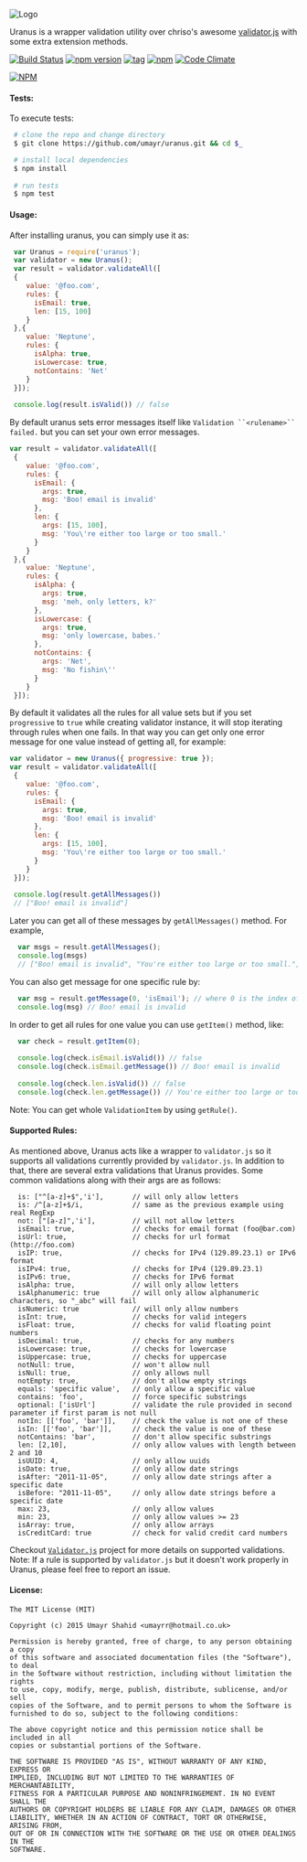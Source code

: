 ![Logo](http://i.imgur.com/JcjT8g5.png)

Uranus is a wrapper validation utility over chriso's awesome [validator.js](https://github.com/chriso/validator.js) with some extra extension methods.

[![Build Status](https://travis-ci.org/umayr/uranus.svg)](https://travis-ci.org/umayr/uranus)   [![npm version](https://badge.fury.io/js/uranus.svg)](http://badge.fury.io/js/uranus) [![tag](https://img.shields.io/github/tag/umayr/uranus.svg)]()   [![npm](https://img.shields.io/npm/dm/uranus.svg)]() [![Code Climate](https://codeclimate.com/github/umayr/uranus/badges/gpa.svg)](https://codeclimate.com/github/umayr/uranus)

[![NPM](https://nodei.co/npm/uranus.png)](https://npmjs.org/package/uranus)

#### Tests:

To execute tests:
``` bash
 # clone the repo and change directory
 $ git clone https://github.com/umayr/uranus.git && cd $_

 # install local dependencies
 $ npm install
 
 # run tests
 $ npm test
```

#### Usage:

After installing uranus, you can simply use it as:

``` javascript
 var Uranus = require('uranus');
 var validator = new Uranus();
 var result = validator.validateAll([
 {
    value: '@foo.com',
    rules: {
      isEmail: true,
      len: [15, 100]
    }
 },{
    value: 'Neptune',
    rules: {
      isAlpha: true,
      isLowercase: true,
      notContains: 'Net'
    }
 }]);
 
 console.log(result.isValid()) // false
```

By default uranus sets error messages itself like `Validation ``<rulename>`` failed.` but you can set your own error messages.

``` javascript
var result = validator.validateAll([
 {
    value: '@foo.com',
    rules: {
      isEmail: {
        args: true,
        msg: 'Boo! email is invalid'
      },
      len: {
        args: [15, 100],
        msg: 'You\'re either too large or too small.'
      }
    }
 },{
    value: 'Neptune',
    rules: {
      isAlpha: {
        args: true,
        msg: 'meh, only letters, k?'
      },
      isLowercase: {
        args: true,
        msg: 'only lowercase, babes.'
      },
      notContains: {
        args: 'Net',
        msg: 'No fishin\''
      }
    }
 }]);
```

By default it validates all the rules for all value sets but if you set `progressive` to `true` while creating validator instance, it will stop iterating through rules when one fails. In that way you can get only one error message for one value instead of getting all, for example:

``` javascript
var validator = new Uranus({ progressive: true });
var result = validator.validateAll([
 {
    value: '@foo.com',
    rules: {
      isEmail: {
        args: true,
        msg: 'Boo! email is invalid'
      },
      len: {
        args: [15, 100],
        msg: 'You\'re either too large or too small.'
      }
    }
 }]);
 
 console.log(result.getAllMessages())
 // ["Boo! email is invalid"]
```

Later you can get all of these messages by `getAllMessages()` method. For example,

``` javascript
  var msgs = result.getAllMessages();
  console.log(msgs)
  // ["Boo! email is invalid", "You're either too large or too small.", "meh, only letters, k?", "only lowercase, babes.", "No fishin'"]
```

You can also get message for one specific rule by:

``` javascript
  var msg = result.getMessage(0, 'isEmail'); // where 0 is the index of provided array.
  console.log(msg) // Boo! email is invalid
```

In order to get all rules for one value you can use `getItem()` method, like: 

``` javascript
  var check = result.getItem(0);
  
  console.log(check.isEmail.isValid()) // false
  console.log(check.isEmail.getMessage()) // Boo! email is invalid
  
  console.log(check.len.isValid()) // false
  console.log(check.len.getMessage()) // You're either too large or too small.
```
Note: You can get whole `ValidationItem` by using `getRule()`.

#### Supported Rules:

As mentioned above, Uranus acts like a wrapper to `validator.js` so it supports all validations currently provided by `validator.js`. In addition to that, there are several extra validations that Uranus provides. Some common validations along with their args are as follows:

```
  is: ["^[a-z]+$",'i'],       // will only allow letters
  is: /^[a-z]+$/i,            // same as the previous example using real RegExp
  not: ["[a-z]",'i'],         // will not allow letters
  isEmail: true,              // checks for email format (foo@bar.com)
  isUrl: true,                // checks for url format (http://foo.com)
  isIP: true,                 // checks for IPv4 (129.89.23.1) or IPv6 format
  isIPv4: true,               // checks for IPv4 (129.89.23.1)
  isIPv6: true,               // checks for IPv6 format
  isAlpha: true,              // will only allow letters
  isAlphanumeric: true        // will only allow alphanumeric characters, so "_abc" will fail
  isNumeric: true             // will only allow numbers
  isInt: true,                // checks for valid integers
  isFloat: true,              // checks for valid floating point numbers
  isDecimal: true,            // checks for any numbers
  isLowercase: true,          // checks for lowercase
  isUppercase: true,          // checks for uppercase
  notNull: true,              // won't allow null
  isNull: true,               // only allows null
  notEmpty: true,             // don't allow empty strings
  equals: 'specific value',   // only allow a specific value
  contains: 'foo',            // force specific substrings
  optional: ['isUrl']         // validate the rule provided in second parameter if first param is not null
  notIn: [['foo', 'bar']],    // check the value is not one of these
  isIn: [['foo', 'bar']],     // check the value is one of these
  notContains: 'bar',         // don't allow specific substrings
  len: [2,10],                // only allow values with length between 2 and 10
  isUUID: 4,                  // only allow uuids
  isDate: true,               // only allow date strings
  isAfter: "2011-11-05",      // only allow date strings after a specific date
  isBefore: "2011-11-05",     // only allow date strings before a specific date
  max: 23,                    // only allow values
  min: 23,                    // only allow values >= 23
  isArray: true,              // only allow arrays
  isCreditCard: true          // check for valid credit card numbers
```

Checkout [`Validator.js`](https://github.com/chriso/validator.js) project for more details on supported validations.
Note: If a rule is supported by `validator.js` but it doesn't work properly in Uranus, please feel free to report an issue.

#### License:

```
The MIT License (MIT)

Copyright (c) 2015 Umayr Shahid <umayrr@hotmail.co.uk>

Permission is hereby granted, free of charge, to any person obtaining a copy
of this software and associated documentation files (the "Software"), to deal
in the Software without restriction, including without limitation the rights
to use, copy, modify, merge, publish, distribute, sublicense, and/or sell
copies of the Software, and to permit persons to whom the Software is
furnished to do so, subject to the following conditions:

The above copyright notice and this permission notice shall be included in all
copies or substantial portions of the Software.

THE SOFTWARE IS PROVIDED "AS IS", WITHOUT WARRANTY OF ANY KIND, EXPRESS OR
IMPLIED, INCLUDING BUT NOT LIMITED TO THE WARRANTIES OF MERCHANTABILITY,
FITNESS FOR A PARTICULAR PURPOSE AND NONINFRINGEMENT. IN NO EVENT SHALL THE
AUTHORS OR COPYRIGHT HOLDERS BE LIABLE FOR ANY CLAIM, DAMAGES OR OTHER
LIABILITY, WHETHER IN AN ACTION OF CONTRACT, TORT OR OTHERWISE, ARISING FROM,
OUT OF OR IN CONNECTION WITH THE SOFTWARE OR THE USE OR OTHER DEALINGS IN THE
SOFTWARE.

```
